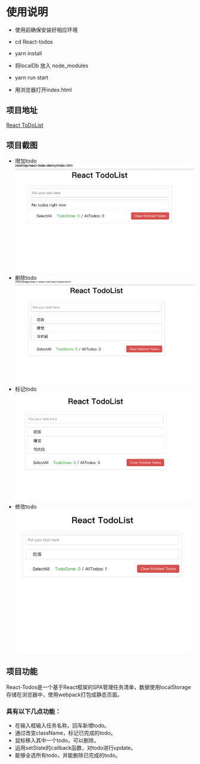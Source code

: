 # 使用说明
* 使用前确保安装好相应环境

* cd React-todos

* yarn install

* 将localDb 放入 node_modules

* yarn run start

* 用浏览器打开index.html

## 项目地址
[React ToDoList](https://wangwenyue.github.io/React-todos/)

## 项目截图
* 增加todo
![](./src/gifs/todo_add.gif)
* 删除todo
![](./src/gifs/todo_delete.gif)
* 标记todo
![](./src/gifs/todo_flag.gif)
* 修改todo
![](./src/gifs/todo_update.gif)


## 项目功能
React-Todos是一个基于React框架的SPA管理任务清单，数据使用localStorage存储在浏览器中，使用webpack打包成静态页面。
### 具有以下几点功能：
- 在输入框输入任务名称，回车新增todo。
- 通过改变className，标记已完成的todo。
- 鼠标移入其中一个todo，可以删除。
- 运用setState的callback函数，对todo进行update。
- 能够全选所有todo，并能删除已完成的todo。
